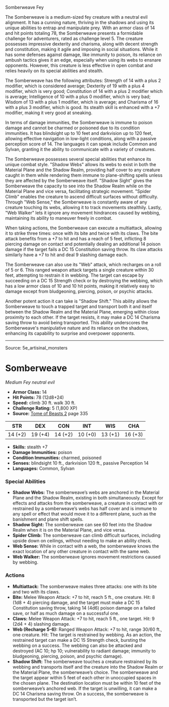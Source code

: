 <MonsterName/>Somberweave</MonsterName>
<CreatureType/>Fey</CreatureType>

<summary>The Somberweave is a medium-sized fey creature with a neutral evil alignment. It has a cunning nature, thriving in the shadows and using its unique abilities to entrap and manipulate prey. With an armor class of 14 and hit points totaling 78, the Somberweave presents a formidable challenge for adventurers, rated as challenge level 5. The creature possesses impressive dexterity and charisma, along with decent strength and constitution, making it agile and imposing in social situations. While it has some defenses against damage, like immunity to poison, its reliance on ambush tactics gives it an edge, especially when using its webs to ensnare opponents. However, this creature is less effective in open combat and relies heavily on its special abilities and stealth.</summary>

<detail>

The Somberweave has the following attributes: Strength of 14 with a plus 2 modifier, which is considered average; Dexterity of 19 with a plus 4 modifier, which is very good; Constitution of 14 with a plus 2 modifier which is average; Intelligence of 10 with a plus 0 modifier, which is very bad; Wisdom of 13 with a plus 1 modifier, which is average; and Charisma of 16 with a plus 3 modifier, which is good. Its stealth skill is enhanced with a +7 modifier, making it very good at sneaking.

In terms of damage immunities, the Somberweave is immune to poison damage and cannot be charmed or poisoned due to its condition immunities. It has blindsight up to 10 feet and darkvision up to 120 feet, allowing effective navigation in low-light conditions, along with a passive perception score of 14. The languages it can speak include Common and Sylvan, granting it the ability to communicate with a variety of creatures.

The Somberweave possesses several special abilities that enhance its unique combat style. "Shadow Webs" allows its webs to exist in both the Material Plane and the Shadow Realm, providing half cover to any creature caught in them while rendering them immune to plane-shifting spells unless they are affected by the Somberweave itself. "Shadow Sight" gives the Somberweave the capacity to see into the Shadow Realm while on the Material Plane and vice versa, facilitating strategic movement. "Spider Climb" enables the creature to ascend difficult surfaces without difficulty. Through "Web Sense," the Somberweave is constantly aware of any creature touching its webs, allowing it to track movements stealthily. Lastly, "Web Walker" lets it ignore any movement hindrances caused by webbing, maintaining its ability to maneuver freely in combat.

When taking actions, the Somberweave can execute a multiattack, allowing it to strike three times: once with its bite and twice with its claws. The bite attack benefits from a +7 to hit and has a reach of 5 feet, inflicting 8 piercing damage on contact and potentially dealing an additional 14 poison damage if the target fails a DC 15 Constitution saving throw. Its claw attacks similarly have a +7 to hit and deal 9 slashing damage each. 

The Somberweave can also use its "Web" attack, which recharges on a roll of 5 or 6. This ranged weapon attack targets a single creature within 30 feet, attempting to restrain it in webbing. The target can escape by succeeding on a DC 15 Strength check or by destroying the webbing, which has a low armor class of 10 and 10 hit points, making it relatively easy to damage except from bludgeoning, piercing, poison, or psychic attacks. 

Another potent action it can take is "Shadow Shift." This ability allows the Somberweave to touch a trapped target and transport both it and itself between the Shadow Realm and the Material Plane, emerging within close proximity to each other. If the target resists, it may make a DC 14 Charisma saving throw to avoid being transported. This ability underscores the Somberweave's manipulative nature and its reliance on the shadows, enhancing its capability to surprise and overpower opponents.</detail>



---

Source: 5e_artisinal_monsters

# Somberweave

*Medium* *Fey* *neutral evil*

- **Armor Class:** 14
- **Hit Points:** 78 (12d8+24)
- **Speed:** climb 30 ft. walk 30 ft.
- **Challenge Rating:** 5 (1,800 XP)
- **Source:** [Tome of Beasts 2](https://koboldpress.com/kpstore/product/tome-of-beasts-2-for-5th-edition) page 335

| STR | DEX | CON | INT | WIS | CHA |
| --- | --- | --- | --- | --- | --- |
| 14 (+2) | 19 (+4) | 14 (+2) | 10 (+0) | 13 (+1) | 16 (+3) |

- **Skills:** stealth +7
- **Damage Immunities:** poison
- **Condition Immunities:** charmed, poisoned
- **Senses:** blindsight 10 ft., darkvision 120 ft., passive Perception 14
- **Languages:** Common, Sylvan

### Special Abilities

- **Shadow Webs:** The somberweave’s webs are anchored in the Material Plane and the Shadow Realm, existing in both simultaneously. Except for effects and attacks from the somberweave, a creature in contact with or restrained by a somberweave’s webs has half cover and is immune to any spell or effect that would move it to a different plane, such as the banishment and plane shift spells.
- **Shadow Sight:** The somberweave can see 60 feet into the Shadow Realm when it is on the Material Plane, and vice versa.
- **Spider Climb:** The somberweave can climb difficult surfaces, including upside down on ceilings, without needing to make an ability check.
- **Web Sense:** While in contact with a web, the somberweave knows the exact location of any other creature in contact with the same web.
- **Web Walker:** The somberweave ignores movement restrictions caused by webbing.

### Actions

- **Multiattack:** The somberweave makes three attacks: one with its bite and two with its claws.
- **Bite:** Melee Weapon Attack: +7 to hit, reach 5 ft., one creature. Hit: 8 (1d8 + 4) piercing damage, and the target must make a DC 15 Constitution saving throw, taking 14 (4d6) poison damage on a failed save, or half as much damage on a successful one.
- **Claws:** Melee Weapon Attack: +7 to hit, reach 5 ft., one target. Hit: 9 (2d4 + 4) slashing damage.
- **Web (Recharge 5-6):** Ranged Weapon Attack: +7 to hit, range 30/60 ft., one creature. Hit: The target is restrained by webbing. As an action, the restrained target can make a DC 15 Strength check, bursting the webbing on a success. The webbing can also be attacked and destroyed (AC 10; hp 10; vulnerability to radiant damage; immunity to bludgeoning, piercing, poison, and psychic damage).
- **Shadow Shift:** The somberweave touches a creature restrained by its webbing and transports itself and the creature into the Shadow Realm or the Material Plane, the somberweave’s choice. The somberweave and the target appear within 5 feet of each other in unoccupied spaces in the chosen plane. The destination location must be within 10 feet of the somberweave’s anchored web. If the target is unwilling, it can make a DC 14 Charisma saving throw. On a success, the somberweave is transported but the target isn’t.




